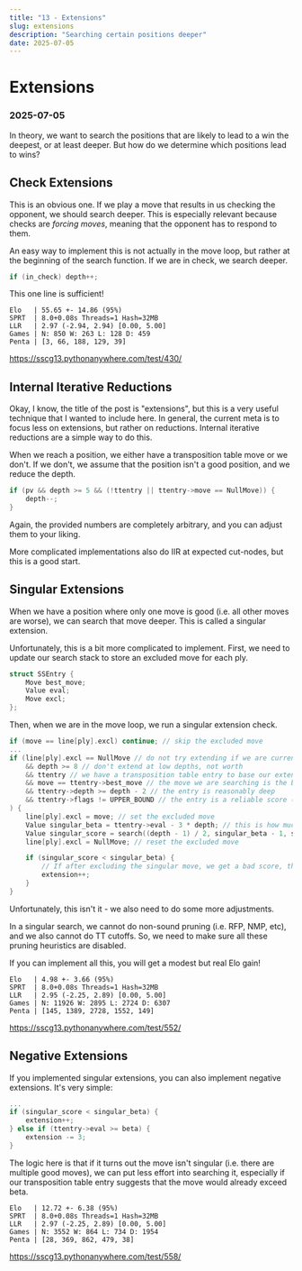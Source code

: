 ```yaml
---
title: "13 - Extensions"
slug: extensions
description: "Searching certain positions deeper"
date: 2025-07-05
---
```


# Extensions
### 2025-07-05

In theory, we want to search the positions that are likely to lead to a win the deepest, or at least deeper. But how do we determine which positions lead to wins?

## Check Extensions

This is an obvious one. If we play a move that results in us checking the opponent, we should search deeper. This is especially relevant because checks are *forcing moves*, meaning that the opponent has to respond to them. 

An easy way to implement this is not actually in the move loop, but rather at the beginning of the search function. If we are in check, we search deeper.

```cpp
if (in_check) depth++;
```

This one line is sufficient!

```
Elo   | 55.65 +- 14.86 (95%)
SPRT  | 8.0+0.08s Threads=1 Hash=32MB
LLR   | 2.97 (-2.94, 2.94) [0.00, 5.00]
Games | N: 850 W: 263 L: 128 D: 459
Penta | [3, 66, 188, 129, 39]
```
https://sscg13.pythonanywhere.com/test/430/

## Internal Iterative Reductions

Okay, I know, the title of the post is "extensions", but this is a very useful technique that I wanted to include here. In general, the current meta is to focus less on extensions, but rather on reductions. Internal iterative reductions are a simple way to do this.

When we reach a position, we either have a transposition table move or we don't. If we don't, we assume that the position isn't a good position, and we reduce the depth.

```cpp
if (pv && depth >= 5 && (!ttentry || ttentry->move == NullMove)) {
	depth--;
}
```

Again, the provided numbers are completely arbitrary, and you can adjust them to your liking.

More complicated implementations also do IIR at expected cut-nodes, but this is a good start.

## Singular Extensions

When we have a position where only one move is good (i.e. all other moves are worse), we can search that move deeper. This is called a singular extension.

Unfortunately, this is a bit more complicated to implement. First, we need to update our search stack to store an excluded move for each ply.

```cpp
struct SSEntry {
	Move best_move;
	Value eval;
	Move excl;
};
```

Then, when we are in the move loop, we run a singular extension check.

```cpp
if (move == line[ply].excl) continue; // skip the excluded move
...
if (line[ply].excl == NullMove // do not try extending if we are currently in an extension search
	&& depth >= 8 // don't extend at low depths, not worth
	&& ttentry // we have a transposition table entry to base our extension on
	&& move == ttentry->best_move // the move we are searching is the best move in the transposition table
	&& ttentry->depth >= depth - 2 // the entry is reasonably deep
	&& ttentry->flags != UPPER_BOUND // the entry is a reliable score (note that lower bounds work)
) {
	line[ply].excl = move; // set the excluded move
	Value singular_beta = ttentry->eval - 3 * depth; // this is how much all moves must be worse than the singular move to be considered singular
	Value singular_score = search((depth - 1) / 2, singular_beta - 1, singular_beta, side, ply);
	line[ply].excl = NullMove; // reset the excluded move

	if (singular_score < singular_beta) {
		// If after excluding the singular move, we get a bad score, then it's singular
		extension++;
	}
}
```

Unfortunately, this isn't it - we also need to do some more adjustments.

In a singular search, we cannot do non-sound pruning (i.e. RFP, NMP, etc), and we also cannot do TT cutoffs. So, we need to make sure all these pruning heuristics are disabled.

If you can implement all this, you will get a modest but real Elo gain!

```
Elo   | 4.98 +- 3.66 (95%)
SPRT  | 8.0+0.08s Threads=1 Hash=32MB
LLR   | 2.95 (-2.25, 2.89) [0.00, 5.00]
Games | N: 11926 W: 2895 L: 2724 D: 6307
Penta | [145, 1389, 2728, 1552, 149]
```
https://sscg13.pythonanywhere.com/test/552/

## Negative Extensions

If you implemented singular extensions, you can also implement negative extensions. It's very simple:

```cpp
...
if (singular_score < singular_beta) {
	extension++;
} else if (ttentry->eval >= beta) {
	extension -= 3;
}
```

The logic here is that if it turns out the move isn't singular (i.e. there are multiple good moves), we can put less effort into searching it, especially if our transposition table entry suggests that the move would already exceed beta.

```
Elo   | 12.72 +- 6.38 (95%)
SPRT  | 8.0+0.08s Threads=1 Hash=32MB
LLR   | 2.97 (-2.25, 2.89) [0.00, 5.00]
Games | N: 3552 W: 864 L: 734 D: 1954
Penta | [28, 369, 862, 479, 38]
```
https://sscg13.pythonanywhere.com/test/558/
